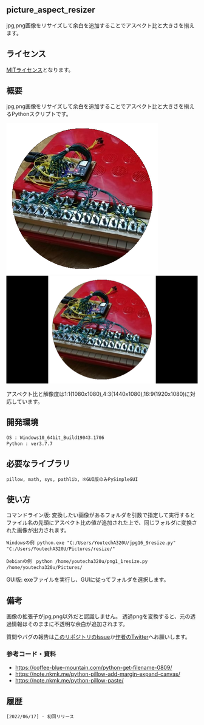 ## picture_aspect_resizer

jpg,png画像をリサイズして余白を追加することでアスペクト比と大きさを揃えます。

## ライセンス
[MITライセンス](https://github.com/YoutechA320U/picture_aspect_resizer/blob/master/LICENSE)となります。

## 概要
jpg,png画像をリサイズして余白を追加することでアスペクト比と大きさを揃えるPythonスクリプトです。

![SS](https://raw.githubusercontent.com/YoutechA320U/picture_aspect_resizer/main/42425276.png?raw=true "変換前") 
![SS](https://raw.githubusercontent.com/YoutechA320U/picture_aspect_resizer/main/16_9_42425276.png?raw=true "変換後") 

アスペクト比と解像度は1:1(1080x1080),4:3(1440x1080),16:9(1920x1080)に対応しています。

## 開発環境
    OS : Windows10_64bit_Build19043.1706
    Python : ver3.7.7

## 必要なライブラリ
    pillow, math, sys, pathlib, ※GUI版のみPySimpleGUI

## 使い方

コマンドライン版:
変換したい画像があるフォルダを引数で指定して実行するとファイル名の先頭にアスペクト比の値が追加された上で、同じフォルダに変換された画像が出力されます。

    Windowsの例 python.exe "C:/Users/YoutechA320U/jpg16_9resize.py" "C:/Users/YoutechA320U/Pictures/resize/"

    Debianの例　python /home/youtecha320u/png1_1resize.py /home/youtecha320u/Pictures/
GUI版:
exeファイルを実行し、GUIに従ってフォルダを選択します。

## 備考
画像の拡張子がjpg,png以外だと認識しません。
透過pngを変換すると、元の透過情報はそのままに不透明な余白が追加されます。

質問やバグの報告は[このリポジトリのIssue](https://github.com/YoutechA320U/picture_aspect_resizer/issues)か[作者のTwitter](https://twitter.com/YoutechA320U)へお願いします。

### 参考コード・資料
 * <https://coffee-blue-mountain.com/python-get-filename-0809/>  
 * <https://note.nkmk.me/python-pillow-add-margin-expand-canvas/>  
 * <https://note.nkmk.me/python-pillow-paste/>


## 履歴
    [2022/06/17] - 初回リリース
